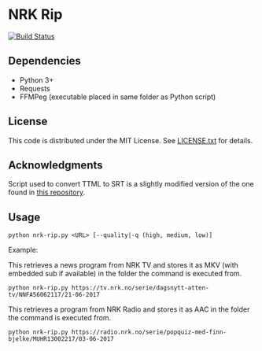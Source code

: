# NRK Rip

[![Build Status](https://travis-ci.org/nrk-rip/nrk-rip.svg?branch=master)](https://travis-ci.org/nrk-rip/nrk-rip)

## Dependencies

* Python 3+
* Requests
* FFMPeg (executable placed in same folder as Python script) 

## License

This code is distributed under the MIT License. See [LICENSE.txt](LICENSE.txt) for details.

## Acknowledgments

Script used to convert TTML to SRT is a slightly modified version of the one found in [this repository](https://github.com/nomoketo/ttml2srt).

## Usage

```
python nrk-rip.py <URL> [--quality|-q (high, medium, low)]
```

Example:
 
This retrieves a news program from NRK TV and stores it as MKV (with embedded sub if available) in the folder the command is executed from. 

```
python nrk-rip.py https://tv.nrk.no/serie/dagsnytt-atten-tv/NNFA56062117/21-06-2017
```

This retrieves a program from NRK Radio and stores it as AAC in the folder the command is executed from.

```
python nrk-rip.py https://radio.nrk.no/serie/popquiz-med-finn-bjelke/MUHR13002217/03-06-2017
```

